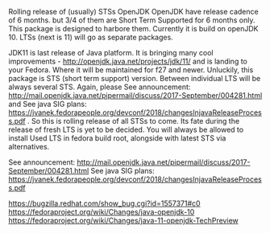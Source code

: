Rolling release of (usually) STSs  OpenJDK
OpenJDK have release cadence of 6 months. but 3/4 of them are Short Term Supported for 6 months only. This package is designed to harbore them. Currently it is build on openJDK 10. LTSs (next is 11) will go as separate packages. 

JDK11 is last release of Java platform. It is bringing many cool improvements - http://openjdk.java.net/projects/jdk/11/ and is landing to your Fedora. Where it will be maintained for f27 and newer. Unluckily, this package is STS (short term support) version. Between individual LTS will be always several STS. Again, please See announcement: http://mail.openjdk.java.net/pipermail/discuss/2017-September/004281.html and See java SIG plans: https://jvanek.fedorapeople.org/devconf/2018/changesInjavaReleaseProcess.pdf . So this is rolling release of all STSs to come. Its fate during the release of fresh LTS is yet to be decided. You will always be allowed to install Used LTS in fedora build root, alongside with latest STS via alternatives. 


See announcement: http://mail.openjdk.java.net/pipermail/discuss/2017-September/004281.html
See java SIG plans: https://jvanek.fedorapeople.org/devconf/2018/changesInjavaReleaseProcess.pdf

https://bugzilla.redhat.com/show_bug.cgi?id=1557371#c0
https://fedoraproject.org/wiki/Changes/java-openjdk-10
https://fedoraproject.org/wiki/Changes/java-11-openjdk-TechPreview
